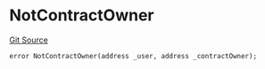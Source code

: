 # NotContractOwner
[Git Source](https://github.com/thrackle-io/rules-engine/blob/8e8136863cc533050498938ef97f694c7b6600c3/src/client/token/handler/diamond/HandlerDiamondLib.sol)


```solidity
error NotContractOwner(address _user, address _contractOwner);
```

